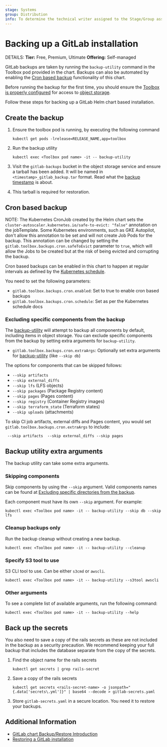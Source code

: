 ```yaml
---
stage: Systems
group: Distribution
info: To determine the technical writer assigned to the Stage/Group associated with this page, see https://handbook.gitlab.com/handbook/product/ux/technical-writing/#assignments
---
```


# Backing up a GitLab installation

DETAILS:
**Tier:** Free, Premium, Ultimate
**Offering:** Self-managed

GitLab backups are taken by running the `backup-utility` command in the Toolbox pod provided in the chart. Backups can also be automated by enabling the [Cron based backup](#cron-based-backup) functionality of this chart.

Before running the backup for the first time, you should ensure the
[Toolbox is properly configured](../charts/gitlab/toolbox/index.md#configuration)
for access to [object storage](index.md#object-storage).

Follow these steps for backing up a GitLab Helm chart based installation.

## Create the backup

1. Ensure the toolbox pod is running, by executing the following command

   ```shell
   kubectl get pods -lrelease=RELEASE_NAME,app=toolbox
   ```

1. Run the backup utility

   ```shell
   kubectl exec <Toolbox pod name> -it -- backup-utility
   ```

1. Visit the `gitlab-backups` bucket in the object storage service and ensure a tarball has been added. It will be named in `<timestamp>_gitlab_backup.tar` format. Read what the [backup timestamp](https://docs.gitlab.com/ee/administration/backup_restore/backup_gitlab.html#backup-timestamp) is about.

1. This tarball is required for restoration.

## Cron based backup

NOTE:
The Kubernetes CronJob created by the Helm chart
sets the `cluster-autoscaler.kubernetes.io/safe-to-evict: "false"`
annotation on the jobTemplate. Some Kubernetes environments, such as
GKE Autopilot, don't allow this annotation to be set and will not create
Job Pods for the backup.
This annotation can be changed by setting the `gitlab.toolbox.backups.cron.safeToEvict` parameter to `true`, which will allow the Jobs to be created but at the risk of being evicted and corrupting the backup.

Cron based backups can be enabled in this chart to happen at regular intervals as defined by the [Kubernetes schedule](https://kubernetes.io/docs/tasks/job/automated-tasks-with-cron-jobs/#schedule).

You need to set the following parameters:

- `gitlab.toolbox.backups.cron.enabled`: Set to true to enable cron based backups
- `gitlab.toolbox.backups.cron.schedule`: Set as per the Kubernetes schedule docs

### Excluding specific components from the backup

The [backup-utility](https://gitlab.com/gitlab-org/build/CNG/blob/master/gitlab-toolbox/scripts/bin/backup-utility) will attempt to backup all components by default, including items in object storage. You can exclude specific components from the backup by setting extra arguments for `backup-utility`.

- `gitlab.toolbox.backups.cron.extraArgs`: Optionally set extra arguments for [backup-utility](https://gitlab.com/gitlab-org/build/CNG/blob/master/gitlab-toolbox/scripts/bin/backup-utility) (like `--skip db`)

The options for components that can be skipped follows:

  - `--skip artifacts`
  - `--skip external_diffs` 
  - `--skip lfs` (LFS objects)
  - `--skip packages` (Package Registry content)
  - `--skip pages` (Pages content)
  - `--skip registry` (Container Registry images)
  - `--skip terraform_state` (Terraform states)
  - `--skip uploads` (attachments)

To skip CI job artifacts,  external diffs and Pages content, you would set `gitlab.toolbox.backups.cron.extraArgs` to include:

```
 --skip artifacts  --skip external_diffs --skip pages
```

## Backup utility extra arguments

The backup utility can take some extra arguments.

### Skipping components

Skip components by using the `--skip` argument. Valid components names can be found at [Excluding specific directories from the backup](https://docs.gitlab.com/ee/administration/backup_restore/backup_gitlab.html#excluding-specific-directories-from-the-backup).

Each component must have its own `--skip` argument. For example:

```shell
kubectl exec <Toolbox pod name> -it -- backup-utility --skip db --skip lfs
```

### Cleanup backups only

Run the backup cleanup without creating a new backup. 

```shell
kubectl exec <Toolbox pod name> -it -- backup-utility --cleanup
```

### Specify S3 tool to use

 S3 CLI tool to use. Can be either `s3cmd` or `awscli`.

 ```shell
 kubectl exec <Toolbox pod name> -it -- backup-utility --s3tool awscli
 ```

### Other arguments

To see a complete list of available arguments, run the following command:

```shell
kubectl exec <Toolbox pod name> -it -- backup-utility --help
```

## Back up the secrets

You also need to save a copy of the rails secrets as these are not included in the backup as a security precaution. We recommend keeping your full backup that includes the database separate from the copy of the secrets.

1. Find the object name for the rails secrets

   ```shell
   kubectl get secrets | grep rails-secret
   ```

1. Save a copy of the rails secrets

   ```shell
   kubectl get secrets <rails-secret-name> -o jsonpath="{.data['secrets\.yml']}" | base64 --decode > gitlab-secrets.yaml
   ```

1. Store `gitlab-secrets.yaml` in a secure location. You need it to restore your backups.

## Additional Information

- [GitLab chart Backup/Restore Introduction](index.md)
- [Restoring a GitLab installation](restore.md)
